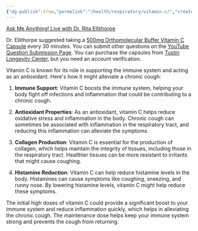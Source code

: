 ```yaml
---
{"dg-publish":true,"permalink":"/health/respiratory/vitamin-c/","created":"Jul 16, 2024, 9:55 PM"}
---
```



[Ask Me Anything! Live with Dr. Rita Ellithorpe](https://www.youtube.com/live/dIExI9DFeuk?si=7kg620-CRogfzB3-&t=782)

Dr. Ellithorpe suggested taking a [500mg Orthomolecular Buffer Vitamin C Capsule](https://www.orthomolecularproducts.com/product/buffered-c-capsules) every 30 minutes. You can submit other questions on the [YouTube Question Submission Page](https://www.tlcdoctors.com/pages/youtubeqa). You can purchase the capsules from [Tustin Longevity Center](https://www.tlcdoctors.com/products/buffered-c-capsules), but you need an account verification.

Vitamin C is known for its role in supporting the immune system and acting as an antioxidant. Here's how it might alleviate a chronic cough:

1. **Immune Support**: Vitamin C boosts the immune system, helping your body fight off infections and inflammation that could be contributing to a chronic cough.
    
2. **Antioxidant Properties**: As an antioxidant, vitamin C helps reduce oxidative stress and inflammation in the body. Chronic cough can sometimes be associated with inflammation in the respiratory tract, and reducing this inflammation can alleviate the symptoms.
    
3. **Collagen Production**: Vitamin C is essential for the production of collagen, which helps maintain the integrity of tissues, including those in the respiratory tract. Healthier tissues can be more resistant to irritants that might cause coughing.
    
4. **Histamine Reduction**: Vitamin C can help reduce histamine levels in the body. Histamines can cause symptoms like coughing, sneezing, and runny nose. By lowering histamine levels, vitamin C might help reduce these symptoms.
    

The initial high doses of vitamin C could provide a significant boost to your immune system and reduce inflammation quickly, which helps in alleviating the chronic cough. The maintenance dose helps keep your immune system strong and prevents the cough from returning.